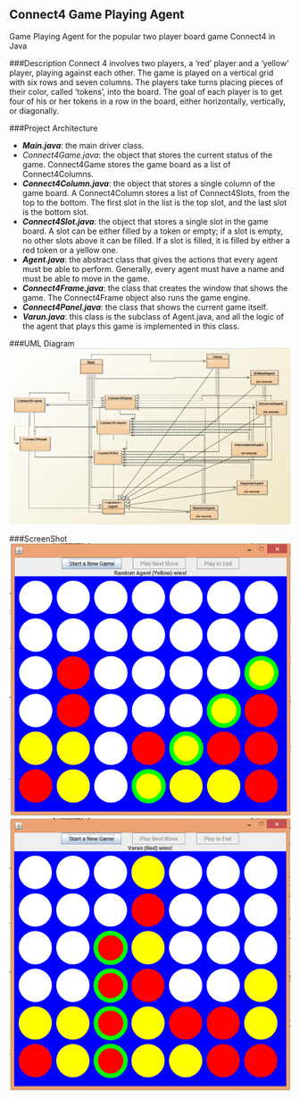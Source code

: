 ## Connect4 Game Playing Agent
Game Playing Agent for the popular two player board game Connect4 in Java

###Description
Connect 4 involves two players, a ‘red’ player and a ‘yellow’ player, playing against
each other. The game is played on a vertical grid with six rows and seven columns. The
players take turns placing pieces of their color, called ‘tokens’, into the board. The goal
of each player is to get four of his or her tokens in a row in the board, either
horizontally, vertically, or diagonally.

###Project Architecture
* **_Main.java_**: the main driver class. 
* *_Connect4Game.java_*: the object that stores the current status of the game. Connect4Game stores the game board as
a list of Connect4Columns.
* **_Connect4Column.java_**: the object that stores a single column of the game board.
A Connect4Column stores a list of Connect4Slots, from the top to the bottom. The
first slot in the list is the top slot, and the last slot is the bottom slot.
* **_Connect4Slot.java_**: the object that stores a single slot in the game board. A slot
can be either filled by a token or empty; if a slot is empty, no other slots above it
can be filled. If a slot is filled, it is filled by either a red token or a yellow one.
* **_Agent.java_**: the abstract class that gives the actions that every agent must be
able to perform. Generally, every agent must have a name and must be able to
move in the game.
* **_Connect4Frame.java_**: the class that creates the window that shows the game.
The Connect4Frame object also runs the game engine. 
* **_Connect4Panel.java_**: the class that shows the current game itself.
* **_Varun.java_**: this class is the subclass of Agent.java, and all the logic of the agent that plays this game is
implemented in this class.


###UML Diagram
<img src="https://github.com/sharma-varun/Connect4/blob/master/img/Screenshot%20(7).png">

###ScreenShot
<img src="https://github.com/sharma-varun/Connect4/blob/master/img/Screenshot%20(6).png">
<img src="https://github.com/sharma-varun/Connect4/blob/master/img/Screenshot%20(5).png">


